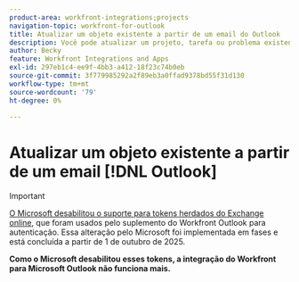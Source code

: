 ```yaml
---
product-area: workfront-integrations;projects
navigation-topic: workfront-for-outlook
title: Atualizar um objeto existente a partir de um email do Outlook
description: Você pode atualizar um projeto, tarefa ou problema existente com informações de um email do Outlook.
author: Becky
feature: Workfront Integrations and Apps
exl-id: 297eb1c4-ee9f-4bb3-a412-18f23c74b0eb
source-git-commit: 3f779985292a2f89eb3a0ffad9378bd55f31d130
workflow-type: tm+mt
source-wordcount: '79'
ht-degree: 0%

---
```


# Atualizar um objeto existente a partir de um email [!DNL Outlook]

>[!IMPORTANT]
>
>[O Microsoft desabilitou o suporte para tokens herdados do Exchange online](https://learn.microsoft.com/en-us/office/dev/add-ins/outlook/faq-nested-app-auth-outlook-legacy-tokens), que foram usados pelo suplemento do Workfront Outlook para autenticação. Essa alteração pelo Microsoft foi implementada em fases e está concluída a partir de 1 de outubro de 2025.
>
>**Como o Microsoft desabilitou esses tokens, a integração do Workfront para Microsoft Outlook não funciona mais.**

